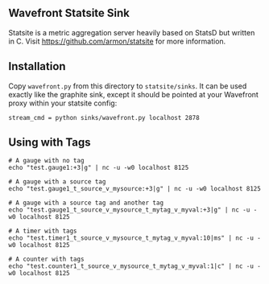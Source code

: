
## Wavefront Statsite Sink

Statsite is a metric aggregation server heavily based on StatsD but written in C. Visit https://github.com/armon/statsite for more information.

## Installation

Copy `wavefront.py` from this directory to `statsite/sinks`. It can be used exactly like the graphite sink, except it should be pointed at your Wavefront proxy within your statsite config:

```
stream_cmd = python sinks/wavefront.py localhost 2878
```

## Using with Tags

```
# A gauge with no tag
echo "test.gauge1:+3|g" | nc -u -w0 localhost 8125

# A gauge with a source tag
echo "test.gauge1_t_source_v_mysource:+3|g" | nc -u -w0 localhost 8125

# A gauge with a source tag and another tag
echo "test.gauge1_t_source_v_mysource_t_mytag_v_myval:+3|g" | nc -u -w0 localhost 8125

# A timer with tags
echo "test.timer1_t_source_v_mysource_t_mytag_v_myval:10|ms" | nc -u -w0 localhost 8125

# A counter with tags
echo "test.counter1_t_source_v_mysource_t_mytag_v_myval:1|c" | nc -u -w0 localhost 8125
```
